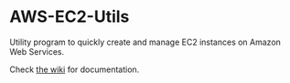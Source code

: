 # AWS-EC2-Utils
Utility program to quickly create and manage EC2 instances on Amazon Web Services.

Check [the wiki](https://github.com/Chavjoh/AWS-EC2-Utils/wiki) for documentation.
